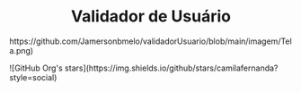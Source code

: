 <h1 align="center"> Validador de Usuário </h1>
https://github.com/Jamersonbmelo/validadorUsuario/blob/main/imagem/Tela.png)
<p align="center">

</p>
![GitHub Org's stars](https://img.shields.io/github/stars/camilafernanda?style=social)

